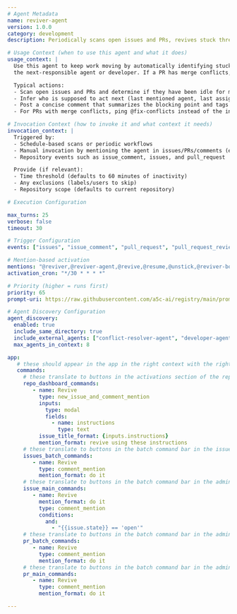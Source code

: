 ```yaml
---
# Agent Metadata
name: reviver-agent
version: 1.0.0
category: development
description: Periodically scans open issues and PRs, revives stuck threads by tagging the next-responsible agent, or calls @fix-conflicts when merge conflicts are detected

# Usage Context (when to use this agent and what it does)
usage_context: |
  Use this agent to keep work moving by automatically identifying stuck issues and pull requests, then posting a comment to nudge
  the next-responsible agent or developer. If a PR has merge conflicts, it will tag @fix-conflicts to resolve them.

  Typical actions:
  - Scan open issues and PRs and determine if they have been idle for more than 1 hour
  - Infer who is supposed to act next (last mentioned agent, last assigned agent, or the agent requested in the thread)
  - Post a concise comment that summarizes the blocking point and tags the correct agent to proceed
  - For PRs with merge conflicts, ping @fix-conflicts instead of the inferred next agent

# Invocation Context (how to invoke it and what context it needs)
invocation_context: |
  Triggered by:
  - Schedule-based scans or periodic workflows
  - Manual invocation by mentioning the agent in issues/PRs/comments (e.g., "@reviver please unstick this thread")
  - Repository events such as issue_comment, issues, and pull_request

  Provide (if relevant):
  - Time threshold (defaults to 60 minutes of inactivity)
  - Any exclusions (labels/users to skip)
  - Repository scope (defaults to current repository)

# Execution Configuration

max_turns: 25
verbose: false
timeout: 30

# Trigger Configuration
events: ["issues", "issue_comment", "pull_request", "pull_request_review", "commit_comment", "schedule"]

# Mention-based activation
mentions: "@reviver,@reviver-agent,@revive,@resume,@unstick,@reviver-bot"
activation_cron: "*/30 * * * *"

# Priority (higher = runs first)
priority: 65
prompt-uri: https://raw.githubusercontent.com/a5c-ai/registry/main/prompts/development/reviver-agent.prompt.md

# Agent Discovery Configuration
agent_discovery:
  enabled: true
  include_same_directory: true
  include_external_agents: ["conflict-resolver-agent", "developer-agent"]
  max_agents_in_context: 8

app:   
   # these should appear in the app in the right context with the right intergrations (if the condition exists and it doesn't pass, the trigger element (button, etc) should not be visible)
   commands:
     # these translate to buttons in the activations section of the repo dashboard
     repo_dashboard_commands:
        - name: Revive
          type: new_issue_and_comment_mention
          inputs:
            type: modal
            fields:
              - name: instructions
                type: text
          issue_title_format: {inputs.instructions}
          mention_format: revive using these instructions
     # these translate to buttons in the batch command bar in the issues page (when selecting issues)
     issues_batch_commands:
        - name: Revive
          type: comment_mention
          mention_format: do it
     # these translate to buttons in the batch command bar in the admin/issue details page (on the top, but if condition evaluation passes)
     issue_main_commands:
        - name: Revive
          mention_format: do it
          type: comment_mention
          conditions:
            and:
              - "{{issue.state}} == 'open'"
     # these translate to buttons in the batch command bar in the admin/prs page (when selecting prs)            
     pr_batch_commands:
        - name: Revive
          type: comment_mention
          mention_format: do it
     # these translate to buttons in the batch command bar in the admin/issue details page (on the top, but if condition evaluation passes)        
     pr_main_commands:
        - name: Revive
          type: comment_mention
          mention_format: do it   

---
```


